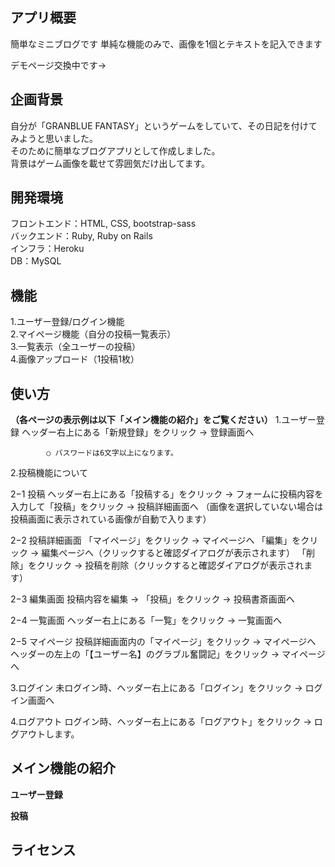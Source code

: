 ## アプリ概要
簡単なミニブログです
単純な機能のみで、画像を1個とテキストを記入できます

デモページ交換中です→

## 企画背景
自分が「GRANBLUE FANTASY」というゲームをしていて、その日記を付けてみようと思いました。  
そのために簡単なブログアプリとして作成しました。  
背景はゲーム画像を載せて雰囲気だけ出してます。

## 開発環境
フロントエンド：HTML, CSS, bootstrap-sass  
バックエンド：Ruby, Ruby on Rails  
インフラ：Heroku  
DB：MySQL  

## 機能
1.ユーザー登録/ログイン機能  
2.マイページ機能（自分の投稿一覧表示）  
3.一覧表示（全ユーザーの投稿）  
4.画像アップロード（1投稿1枚）  

## 使い方
**（各ページの表示例は以下「メイン機能の紹介」をご覧ください）**
1.ユーザー登録
        ヘッダー右上にある「新規登録」をクリック → 登録画面へ

            ○ パスワードは6文字以上になります。

2.投稿機能について

  2−1 投稿
        ヘッダー右上にある「投稿する」をクリック → フォームに投稿内容を入力して「投稿」をクリック → 投稿詳細画面へ
        （画像を選択していない場合は投稿画面に表示されている画像が自動で入ります）

  2−2 投稿詳細画面
        「マイページ」をクリック → マイページへ
        「編集」をクリック → 編集ページへ（クリックすると確認ダイアログが表示されます）
        「削除」をクリック → 投稿を削除（クリックすると確認ダイアログが表示されます）

  2−3 編集画面
        投稿内容を編集 → 「投稿」をクリック → 投稿書斎画面へ

  2−4 一覧画面
        ヘッダー右上にある「一覧」をクリック → 一覧画面へ

  2−5 マイページ
        投稿詳細画面内の「マイページ」をクリック → マイページへ
        ヘッダーの左上の「【ユーザー名】のグラブル奮闘記」をクリック → マイページへ

3.ログイン
        未ログイン時、ヘッダー右上にある「ログイン」をクリック → ログイン画面へ

4.ログアウト
        ログイン時、ヘッダー右上にある「ログアウト」をクリック → ログアウトします。

## メイン機能の紹介
**ユーザー登録**

**投稿**


## ライセンス



<!-- # README

This README would normally document whatever steps are necessary to get the
application up and running.

Things you may want to cover:

* Ruby version

* System dependencies

* Configuration

* Database creation

* Database initialization

* How to run the test suite

* Services (job queues, cache servers, search engines, etc.)

* Deployment instructions

* ... -->
